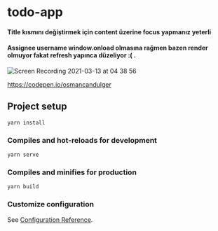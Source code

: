 # todo-app

#### Title kısmını değiştirmek için content üzerine focus yapmanız yeterli 
#### Assignee username window.onload olmasına rağmen bazen render olmuyor fakat refresh yapınca düzeliyor :( .

![Screen Recording 2021-03-13 at 04 38 56](https://user-images.githubusercontent.com/59533680/111014797-86930280-83b6-11eb-993f-400b585cd465.gif)





https://codepen.io/osmancandulger


## Project setup
```
yarn install
```

### Compiles and hot-reloads for development
```
yarn serve
```

### Compiles and minifies for production
```
yarn build
```

### Customize configuration
See [Configuration Reference](https://cli.vuejs.org/config/).
